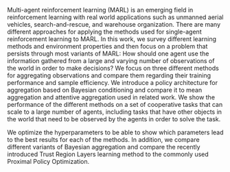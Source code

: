 Multi-agent reinforcement learning (MARL) is an emerging field in reinforcement
learning with real world applications such as unmanned aerial vehicles,
search-and-rescue, and warehouse organization. There are many different
approaches for applying the methods used for single-agent reinforcement learning
to MARL. In this work, we survey different learning methods and environment
properties and then focus on a problem that persists through most variants of
MARL: How should one agent use the information gathered from a large and varying
number of observations of the world in order to make decisions? We focus on
three different methods for aggregating observations and compare them regarding
their training performance and sample efficiency. We introduce a policy
architecture for aggregation based on Bayesian conditioning and compare it to
mean aggregation and attentive aggregation used in related work. We show the
performance of the different methods on a set of cooperative tasks that can
scale to a large number of agents, including tasks that have other objects in
the world that need to be observed by the agents in order to solve the task.

We optimize the hyperparameters to be able to show which parameters lead to the
best results for each of the methods. In addition, we compare different variants
of Bayesian aggregation and compare the recently introduced Trust Region Layers
learning method to the commonly used Proximal Policy Optimization.
